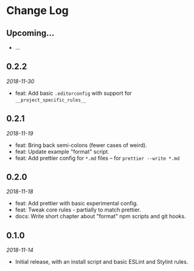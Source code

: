 # Change Log

## Upcoming...

<!-- Add new lines here. Version number will be decided later -->

-   ...

## 0.2.2

_2018-11-30_

-   feat: Add basic `.editorconfig` with support for `__project_specific_rules__`

## 0.2.1

_2018-11-19_

-   feat: Bring back semi-colons (fewer cases of weird).
-   feat: Update example "format" script.
-   feat: Add prettier config for `*.md` files – for `prettier --write *.md`

## 0.2.0

_2018-11-18_

-   feat: Add prettier with basic experimental config.
-   feat: Tweak core rules - partially to match prettier.
-   docs: Write short chapter about "format" npm scripts and git hooks.

## 0.1.0

_2018-11-14_

-   Initial release, with an install script and basic ESLint and Stylint
    rules.
